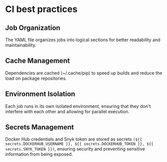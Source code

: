 # CI best practices

## Job Organization

The YAML file organizes jobs into logical sections for better readability and maintainability.

## Cache Management

Dependencies are cached (~/.cache/pip) to speed up builds and reduce the load on package repositories.

## Environment Isolation

Each job runs in its own isolated environment, ensuring that they don't interfere with each other and allowing for
parallel execution.

## Secrets Management

Docker Hub credentials and Snyk token are stored as secrets `(${{ secrets.DOCKERHUB_USERNAME }}, ${{
secrets.DOCKERHUB_TOKEN }}, ${{ secrets.SNYK_TOKEN }})`, ensuring security and preventing sensitive information from
being exposed.
